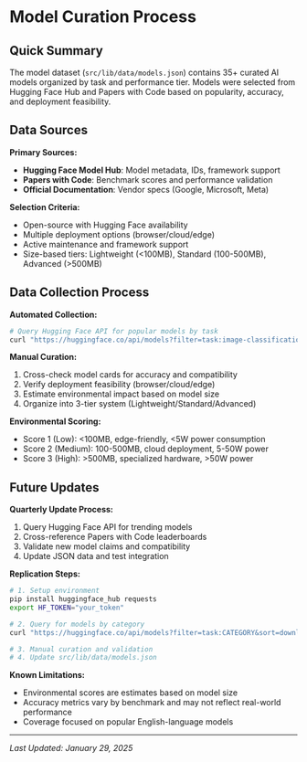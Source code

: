 # Model Curation Process

## Quick Summary

The model dataset (`src/lib/data/models.json`) contains 35+ curated AI models organized by task and performance tier. Models were selected from Hugging Face Hub and Papers with Code based on popularity, accuracy, and deployment feasibility.

## Data Sources

**Primary Sources:**
- **Hugging Face Model Hub**: Model metadata, IDs, framework support
- **Papers with Code**: Benchmark scores and performance validation
- **Official Documentation**: Vendor specs (Google, Microsoft, Meta)

**Selection Criteria:**
- Open-source with Hugging Face availability
- Multiple deployment options (browser/cloud/edge)  
- Active maintenance and framework support
- Size-based tiers: Lightweight (<100MB), Standard (100-500MB), Advanced (>500MB)

## Data Collection Process

**Automated Collection:**
```bash
# Query Hugging Face API for popular models by task
curl "https://huggingface.co/api/models?filter=task:image-classification&sort=downloads&limit=50"
```

**Manual Curation:**
1. Cross-check model cards for accuracy and compatibility
2. Verify deployment feasibility (browser/cloud/edge)
3. Estimate environmental impact based on model size
4. Organize into 3-tier system (Lightweight/Standard/Advanced)

**Environmental Scoring:**
- Score 1 (Low): <100MB, edge-friendly, <5W power consumption
- Score 2 (Medium): 100-500MB, cloud deployment, 5-50W power
- Score 3 (High): >500MB, specialized hardware, >50W power

## Future Updates

**Quarterly Update Process:**
1. Query Hugging Face API for trending models
2. Cross-reference Papers with Code leaderboards  
3. Validate new model claims and compatibility
4. Update JSON data and test integration

**Replication Steps:**
```bash
# 1. Setup environment
pip install huggingface_hub requests
export HF_TOKEN="your_token"

# 2. Query for models by category
curl "https://huggingface.co/api/models?filter=task:CATEGORY&sort=downloads"

# 3. Manual curation and validation
# 4. Update src/lib/data/models.json
```

**Known Limitations:**
- Environmental scores are estimates based on model size
- Accuracy metrics vary by benchmark and may not reflect real-world performance
- Coverage focused on popular English-language models

---
*Last Updated: January 29, 2025*